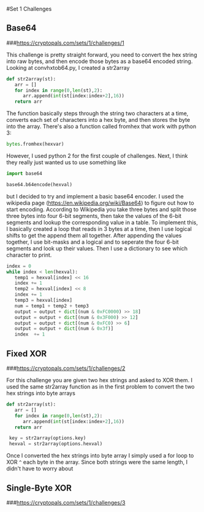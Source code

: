 #Set 1 Challenges

## Base64 
###https://cryptopals.com/sets/1/challenges/1

This challenge is pretty straight forward, you need to convert the hex string into raw bytes, and then encode those bytes as a base64 encoded string. Looking at convhxtob64.py, I created a str2array

```python
def str2array(st):
   arr = []
   for index in range(0,len(st),2):
      arr.append(int(st[index:index+2],16))
   return arr
```

The function basically steps through the string two characters at a time, converts each set of characters into a hex byte, and then stores the byte into the array. There's also a function called fromhex that work with python 3:

```python
bytes.fromhex(hexvar)
```

However, I used python 2 for the first couple of challenges. Next, I think they really just wanted us to use something like

```python
import base64

base64.b64encode(hexval)
```

but I decided to try and implement a basic base64 encoder. I used the wikipedia page (https://en.wikipedia.org/wiki/Base64) to figure out how to start encoding. According to Wikipedia you take three bytes and split those three bytes into four 6-bit segments, then take the values of the 6-bit segments and lookup the corresponding value in a table. To implement this, I basically created a loop that reads in 3 bytes at a time, then I use logical shifts to get the append them all together. After appending the values together, I use bit-masks and a logical and to seperate the four 6-bit segments and look up their values. Then I use a dictionary to see which character to print.

```python
index = 0
while index < len(hexval):
   temp1 = hexval[index] << 16
   index += 1
   temp2 = hexval[index] << 8
   index += 1
   temp3 = hexval[index]
   num = temp1 + temp2 + temp3
   output = output + dict[(num & 0xFC0000) >> 18]
   output = output + dict[(num & 0x3F000) >> 12]
   output = output + dict[(num & 0xFC0) >> 6]
   output = output + dict[(num & 0x3f)]
   index  += 1
```


## Fixed XOR
###https://cryptopals.com/sets/1/challenges/2

For this challenge you are given two hex strings and asked to XOR them. I used the same str2array function as in the first problem to convert the two hex strings into byte arrays

```python
def str2array(st):
   arr = []
   for index in range(0,len(st),2):
      arr.append(int(st[index:index+2],16))
   return arr
```

```python
 key = str2array(options.key)
 hexval = str2array(options.hexval)
```
Once I converted the hex strings into byte array I simply used a for loop to XOR ```^``` each byte in the array. Since both strings were the same length, I didn't have to worry about 



## Single-Byte XOR
###https://cryptopals.com/sets/1/challenges/3
